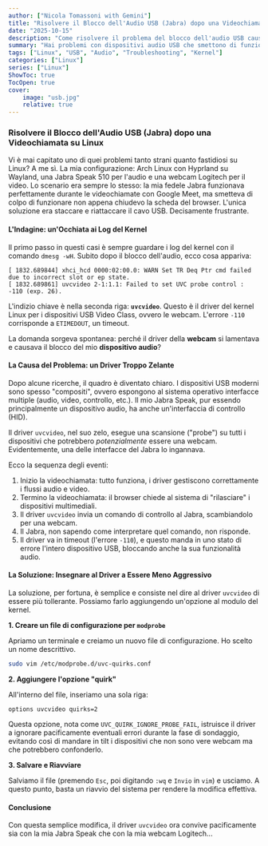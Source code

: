 ```yaml
---
author: ["Nicola Tomassoni with Gemini"]
title: "Risolvere il Blocco dell'Audio USB (Jabra) dopo una Videochiamata su Linux"
date: "2025-10-15"
description: "Come risolvere il problema del blocco dell'audio USB causato dal driver uvcvideo su Linux"
summary: "Hai problemi con dispositivi audio USB che smettono di funzionare dopo una videochiamata su Linux? Ecco come ho risolto il conflitto tra il driver uvcvideo e la mia Jabra Speak 510."
tags: ["Linux", "USB", "Audio", "Troubleshooting", "Kernel"]
categories: ["Linux"]
series: ["Linux"]
ShowToc: true
TocOpen: true
cover:
    image: "usb.jpg"
    relative: true
---
```


### **Risolvere il Blocco dell'Audio USB (Jabra) dopo una Videochiamata su Linux**

Vi è mai capitato uno di quei problemi tanto strani quanto fastidiosi su Linux? A me sì. La mia configurazione: Arch Linux con Hyprland su Wayland, una Jabra Speak 510 per l'audio e una webcam Logitech per il video. Lo scenario era sempre lo stesso: la mia fedele Jabra funzionava perfettamente durante le videochiamate con Google Meet, ma smetteva di colpo di funzionare non appena chiudevo la scheda del browser. L'unica soluzione era staccare e riattaccare il cavo USB. Decisamente frustrante.

#### **L'Indagine: un'Occhiata ai Log del Kernel**

Il primo passo in questi casi è sempre guardare i log del kernel con il comando `dmesg -wH`. Subito dopo il blocco dell'audio, ecco cosa appariva:

```
[ 1832.689844] xhci_hcd 0000:02:00.0: WARN Set TR Deq Ptr cmd failed due to incorrect slot or ep state.
[ 1832.689861] uvcvideo 2-1:1.1: Failed to set UVC probe control : -110 (exp. 26).
```

L'indizio chiave è nella seconda riga: **`uvcvideo`**. Questo è il driver del kernel Linux per i dispositivi USB Video Class, ovvero le webcam. L'errore `-110` corrisponde a `ETIMEDOUT`, un timeout.

La domanda sorgeva spontanea: perché il driver della **webcam** si lamentava e causava il blocco del mio **dispositivo audio**?

#### **La Causa del Problema: un Driver Troppo Zelante**

Dopo alcune ricerche, il quadro è diventato chiaro. I dispositivi USB moderni sono spesso "compositi", ovvero espongono al sistema operativo interfacce multiple (audio, video, controllo, etc.). Il mio Jabra Speak, pur essendo principalmente un dispositivo audio, ha anche un'interfaccia di controllo (HID).

Il driver `uvcvideo`, nel suo zelo, esegue una scansione ("probe") su tutti i dispositivi che potrebbero *potenzialmente* essere una webcam. Evidentemente, una delle interfacce del Jabra lo ingannava.

Ecco la sequenza degli eventi:

1.  Inizio la videochiamata: tutto funziona, i driver gestiscono correttamente i flussi audio e video.
2.  Termino la videochiamata: il browser chiede al sistema di "rilasciare" i dispositivi multimediali.
3.  Il driver `uvcvideo` invia un comando di controllo al Jabra, scambiandolo per una webcam.
4.  Il Jabra, non sapendo come interpretare quel comando, non risponde.
5.  Il driver va in timeout (l'errore `-110`), e questo manda in uno stato di errore l'intero dispositivo USB, bloccando anche la sua funzionalità audio.

#### **La Soluzione: Insegnare al Driver a Essere Meno Aggressivo**

La soluzione, per fortuna, è semplice e consiste nel dire al driver `uvcvideo` di essere più tollerante. Possiamo farlo aggiungendo un'opzione al modulo del kernel.

**1. Creare un file di configurazione per `modprobe`**

Apriamo un terminale e creiamo un nuovo file di configurazione. Ho scelto un nome descrittivo.

```bash
sudo vim /etc/modprobe.d/uvc-quirks.conf
```

**2. Aggiungere l'opzione "quirk"**

All'interno del file, inseriamo una sola riga:

```
options uvcvideo quirks=2
```

Questa opzione, nota come `UVC_QUIRK_IGNORE_PROBE_FAIL`, istruisce il driver a ignorare pacificamente eventuali errori durante la fase di sondaggio, evitando così di mandare in tilt i dispositivi che non sono vere webcam ma che potrebbero confonderlo.

**3. Salvare e Riavviare**

Salviamo il file (premendo `Esc`, poi digitando `:wq` e `Invio` in `vim`) e usciamo. A questo punto, basta un riavvio del sistema per rendere la modifica effettiva.

#### **Conclusione**

Con questa semplice modifica, il driver `uvcvideo` ora convive pacificamente sia con la mia Jabra Speak che con la mia webcam Logitech...
